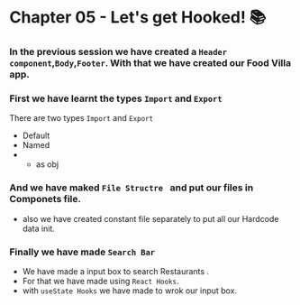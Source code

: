 # Chapter 05 - Let's get Hooked! 📚

### In the previous session we have created a  `Header component`,`Body`,`Footer`. With that we have created  our Food Villa app.

### First we have learnt the types `Import` and `Export`
  There are two types `Import` and `Export`
  - Default
  - Named 
  -  * as obj

### And we have maked `File Structre ` and put our files in Componets file.
 - also we have created constant file separately to put all our Hardcode data init.

### Finally we have made `Search Bar` 
 - We have made a input box to search Restaurants .
 - For that we have made using `React Hooks`.
 - with `useState Hooks` we have made to wrok our input box.
